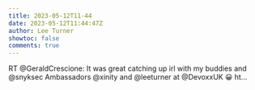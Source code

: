 ```yaml
---
title: 2023-05-12T11-44
date: 2023-05-12T11:44:47Z
author: Lee Turner
showtoc: false
comments: true
---
```


RT @GeraldCrescione: It was great catching up irl with my buddies and ⁦@snyksec⁩ Ambassadors ⁦@xinity⁩ and ⁦@leeturner⁩ at ⁦@DevoxxUK⁩ 😀 ht…

